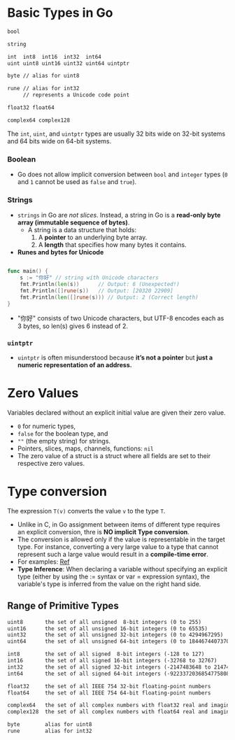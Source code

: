 # Basic Types in Go

```txt
bool

string

int  int8  int16  int32  int64
uint uint8 uint16 uint32 uint64 uintptr

byte // alias for uint8

rune // alias for int32
     // represents a Unicode code point

float32 float64

complex64 complex128
```

The `int`, `uint`, and `uintptr` types are usually 32 bits wide on 32-bit systems and 64 bits wide on 64-bit systems.


### Boolean
- Go does not allow implicit conversion between `bool` and `integer` types (`0` and `1` cannot be used as `false` and `true`).
### Strings
- `strings` in Go are _not slices_. Instead, a string in Go is a **read-only byte array (immutable sequence of bytes)**.
  - A string is a data structure that holds:
    1. A **pointer** to an underlying byte array.
    2. A **length** that specifies how many bytes it contains.
- **Runes and bytes for Unicode**
```go

func main() {
	s := "你好" // string with Unicode characters
	fmt.Println(len(s))      // Output: 6 (Unexpected!)
	fmt.Println([]rune(s))   // Output: [20320 22909]
	fmt.Println(len([]rune(s))) // Output: 2 (Correct length)
}
```
  - "你好" consists of two Unicode characters, but UTF-8 encodes each as 3 bytes, so len(s) gives 6 instead of 2.
### `uintptr`
- `uintptr` is often misunderstood because **it’s not a pointer** but **just a numeric representation of an address.**
# Zero Values
Variables declared without an explicit initial value are given their zero value.

- `0` for numeric types,
- `false` for the boolean type, and
- `""` (the empty string) for strings.
- Pointers, slices, maps, channels, functions: `nil`
- The zero value of a struct is a struct where all fields are set to their respective zero values.


# Type conversion
The expression `T(v)` converts the value `v` to the type `T`.
- Unlike in C, in Go assignment between items of different type requires an explicit conversion, thre is **NO implicit Type conversion**.
- The conversion is allowed only if the value is representable in the target type. For instance, converting a very large value to a type that cannot represent such a large value would result in a **compile-time error**.
- For examples: [Ref](./Rough_Practice/Type_conversions.go)
- **Type Inference**: When declaring a variable without specifying an explicit type (either by using the := syntax or var = expression syntax), the variable's type is inferred from the value on the right hand side.

## Range of Primitive Types
```txt
uint8       the set of all unsigned  8-bit integers (0 to 255)
uint16      the set of all unsigned 16-bit integers (0 to 65535)
uint32      the set of all unsigned 32-bit integers (0 to 4294967295)
uint64      the set of all unsigned 64-bit integers (0 to 18446744073709551615)

int8        the set of all signed  8-bit integers (-128 to 127)
int16       the set of all signed 16-bit integers (-32768 to 32767)
int32       the set of all signed 32-bit integers (-2147483648 to 2147483647)
int64       the set of all signed 64-bit integers (-9223372036854775808 to 9223372036854775807)

float32     the set of all IEEE 754 32-bit floating-point numbers
float64     the set of all IEEE 754 64-bit floating-point numbers

complex64   the set of all complex numbers with float32 real and imaginary parts
complex128  the set of all complex numbers with float64 real and imaginary parts

byte        alias for uint8
rune        alias for int32
```
